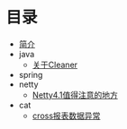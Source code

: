 # 目录

* [简介](README.md)
* java
  * [关于Cleaner](./java/关于Cleaner.md)
* spring
* netty
  * [Netty4.1值得注意的地方](./netty/Netty4.1中新内容及值得注意的地方.md)
* cat
  * [cross报表数据异常](./cat/cross报表数据异常问题.md)

